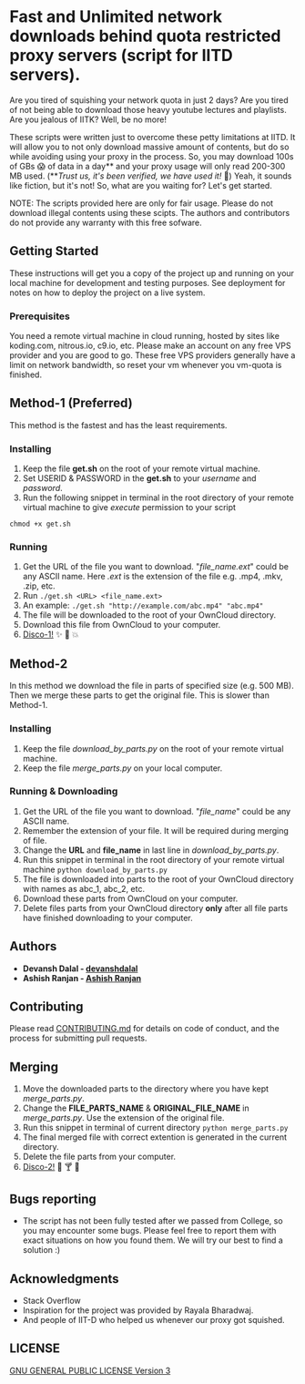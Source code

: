 # Fast and Unlimited network downloads behind quota restricted proxy servers (script for IITD servers). 

Are you tired of squishing your network quota in just 2 days? Are you tired of not being able to download those heavy youtube lectures and playlists. Are you jealous of IITK? Well, be no more!

These scripts were written just to overcome these petty limitations at IITD. It will allow you to not only download massive amount of contents, but do so while avoiding using your proxy in the process. So, you may download 100s of GBs :scream: of data in a day\*\* and your proxy usage will only read 200-300 MB used. (\*\**Trust us, it's been verified, we have used it!* :muscle:)
Yeah, it sounds like fiction, but it's not!
So, what are you waiting for? Let's get started.

NOTE: The scripts provided here are only for fair usage. Please do not download illegal contents using these scipts. The authors and contributors do not provide any warranty with this free sofware.

## Getting Started

These instructions will get you a copy of the project up and running on your local machine for development and testing purposes. See deployment for notes on how to deploy the project on a live system.

### Prerequisites

You need a remote virtual machine in cloud running, hosted by sites like koding.com, nitrous.io, c9.io, etc. Please make an account on any free VPS provider and you are good to go. These free VPS providers generally have a limit on network bandwidth, so reset your vm whenever you vm-quota is finished.

## Method-1 (Preferred)

This method is the fastest and has the least requirements.

### Installing

1. Keep the file **get.sh** on the root of your remote virtual machine.
2. Set USERID & PASSWORD in the **get.sh** to your *username* and *password*.
3. Run the following snippet in terminal in the root directory of your remote virtual machine to give *execute* permission to your script
```
chmod +x get.sh
```

### Running

1. Get the URL of the file you want to download. "*file_name.ext*" could be any ASCII name. Here *.ext* is the extension of the file e.g. .mp4, .mkv, .zip, etc.
2. Run ```./get.sh <URL> <file_name.ext>```
3. An example: ```./get.sh "http://example.com/abc.mp4" "abc.mp4"```
4. The file will be downloaded to the root of your OwnCloud directory.
5. Download this file from OwnCloud to your computer.
6. [Disco-1!](https://www.youtube.com/watch?v=dQw4w9WgXcQ) :sparkles: :clap: :boom:


## Method-2

In this method we download the file in parts of specified size (e.g. 500 MB). Then we merge these parts to get the original file. This is slower than Method-1.

### Installing

1. Keep the file *download_by_parts.py* on the root of your remote virtual machine.
2. Keep the file *merge_parts.py* on your local computer.

### Running & Downloading

1. Get the URL of the file you want to download. "*file_name*" could be any ASCII name.
2. Remember the extension of your file. It will be required during merging of file.
3. Change the **URL** and **file_name** in last line in *download_by_parts.py*. 
4. Run this snippet in terminal in the root directory of your remote virtual machine ```python download_by_parts.py```
5. The file is downloaded into parts to the root of your OwnCloud directory with names as abc_1, abc_2, etc.
6. Download these parts from OwnCloud on your computer.
7. Delete files parts from your OwnCloud directory **only** after all file parts have finished downloading to your computer.

## Authors

* **Devansh Dalal - [devanshdalal](https://github.com/devanshdalal)**
* **Ashish Ranjan - [Ashish Ranjan](https://github.com/ashish28ranjan)**

## Contributing

Please read [CONTRIBUTING.md](https://gist.github.com/PurpleBooth/b24679402957c63ec426) for details on code of conduct, and the process for submitting pull requests.

## Merging

1. Move the downloaded parts to the directory where you have kept *merge_parts.py*.
2. Change the **FILE_PARTS_NAME** & **ORIGINAL_FILE_NAME** in *merge_parts.py*. Use the extension of the original file.
3. Run this snippet in terminal of current directory ```python merge_parts.py```
4. The final merged file with correct extention is generated in the current directory.
5. Delete the file parts from your computer.
6. [Disco-2!](https://www.youtube.com/watch?v=oAG7ECgXjcs) :guitar: :cocktail: :metal:


## Bugs reporting

* The script has not been fully tested after we passed from College, so you may encounter some bugs. Please feel free to report them with exact situations on how you found them. We will try our best to find a solution :)


## Acknowledgments

* Stack Overflow
* Inspiration for the project was provided by Rayala Bharadwaj.
* And people of IIT-D who helped us whenever our proxy got squished.

## LICENSE

[GNU GENERAL PUBLIC LICENSE Version 3](https://www.gnu.org/licenses/gpl-3.0.en.html)

